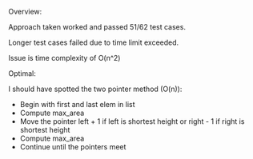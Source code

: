 Overview:

Approach taken worked and passed 51/62 test cases.

Longer test cases failed due to time limit exceeded.

Issue is time complexity of O(n^2)


Optimal:

I should have spotted the two pointer method (O(n)):
- Begin with first and last elem in list
- Compute max_area
- Move the pointer left + 1 if left is shortest height or right - 1 if right is shortest height
- Compute max_area
- Continue until the pointers meet